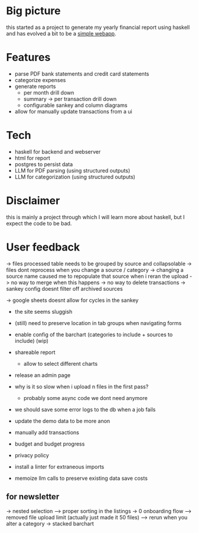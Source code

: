 # Big picture

this started as a project to generate my yearly financial report using haskell
and has evolved a bit to be a [simple webapp](https://myfinancereport.com/).

# Features

- parse PDF bank statements and credit card statements
- categorize expenses
- generate reports
  - per month drill down
  - summary -> per transaction drill down
  - configurable sankey and column diagrams
- allow for manually update transactions from a ui

# Tech

- haskell for backend and webserver
- html for report
- postgres to persist data
- LLM for PDF parsing (using structured outputs)
- LLM for categorization (using structured outputs)

# Disclaimer

this is mainly a project through which I will learn more about haskell, but I expect the code to be bad.

# User feedback

-> files processed table needs to be grouped by source and collapsolable
-> files dont reprocess when you change a source / category
-> changing a source name caused me to repopulate that source when i reran the upload
  -> no way to merge when this happens
-> no way to delete transactions
-> sankey config doesnt filter off archived sources


-> google sheets doesnt allow for cycles in the sankey

- the site seems sluggish


- (still) need to preserve location in tab groups when navigating forms
- enable config of the barchart (categories to include + sources to include) (wip)

- shareable report

  - allow to select different charts

- release an admin page
- why is it so slow when i upload n files in the first pass?
  - probably some async code we dont need anymore
- we should save some error logs to the db when a job fails
- update the demo data to be more anon

- manually add transactions
- budget and budget progress

- privacy policy
- install a linter for extraneous imports
- memoize llm calls to preserve existing data save costs

## for newsletter

-> nested selection
--> proper sorting in the listings
-> 0 onboarding flow
--> removed file upload limit (actually just made it 50 files)
--> rerun when you alter a category
-> stacked barchart
